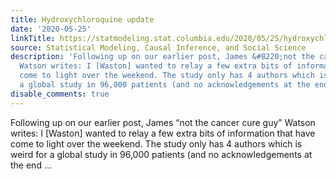 ```yaml
---
title: Hydroxychloroquine update
date: '2020-05-25'
linkTitle: https://statmodeling.stat.columbia.edu/2020/05/25/hydroxychloroquine-update/
source: Statistical Modeling, Causal Inference, and Social Science
description: 'Following up on our earlier post, James &#8220;not the cancer cure guy&#8221;
  Watson writes: I [Waston] wanted to relay a few extra bits of information that have
  come to light over the weekend. The study only has 4 authors which is weird for
  a global study in 96,000 patients (and no acknowledgements at the end ...'
disable_comments: true
---
```

Following up on our earlier post, James &#8220;not the cancer cure guy&#8221; Watson writes: I [Waston] wanted to relay a few extra bits of information that have come to light over the weekend. The study only has 4 authors which is weird for a global study in 96,000 patients (and no acknowledgements at the end ...